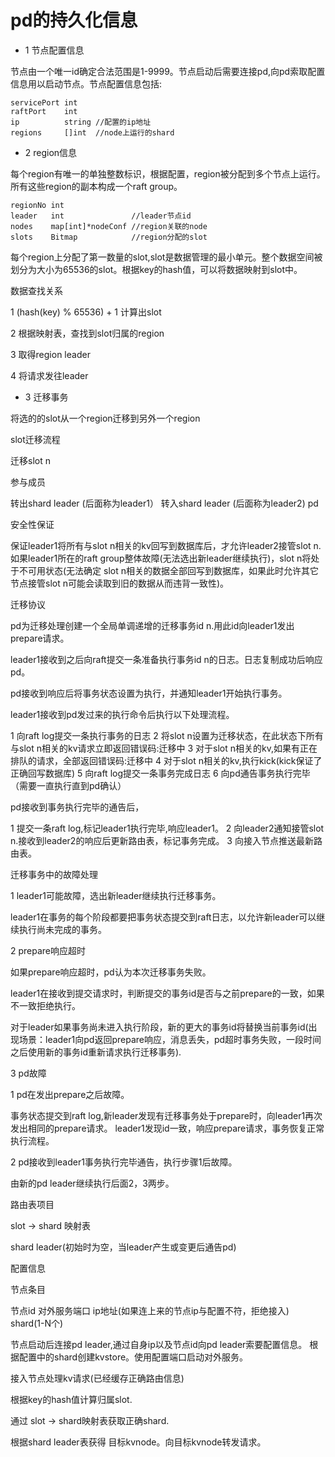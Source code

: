 # pd的持久化信息

* 1 节点配置信息

节点由一个唯一id确定合法范围是1-9999。节点启动后需要连接pd,向pd索取配置信息用以启动节点。节点配置信息包括:

	servicePort int
	raftPort    int
	ip          string //配置的ip地址
	regions     []int  //node上运行的shard

* 2 region信息

每个region有唯一的单独整数标识，根据配置，region被分配到多个节点上运行。所有这些region的副本构成一个raft group。

	regionNo int
	leader   int               //leader节点id
	nodes    map[int]*nodeConf //region关联的node
	slots    Bitmap            //region分配的slot


每个region上分配了第一数量的slot,slot是数据管理的最小单元。整个数据空间被划分为大小为65536的slot。根据key的hash值，可以将数据映射到slot中。


数据查找关系

1 (hash(key) % 65536) + 1 计算出slot

2 根据映射表，查找到slot归属的region

3 取得region leader

4 将请求发往leader


* 3 迁移事务 

将选的的slot从一个region迁移到另外一个region


slot迁移流程

迁移slot n

参与成员

转出shard leader (后面称为leader1）
转入shard leader (后面称为leader2)
pd


安全性保证

保证leader1将所有与slot n相关的kv回写到数据库后，才允许leader2接管slot n.
如果leader1所在的raft group整体故障(无法选出新leader继续执行)，slot n将处于不可用状态(无法确定
slot n相关的数据全部回写到数据库，如果此时允许其它节点接管slot n可能会读取到旧的数据从而违背一致性)。


迁移协议

pd为迁移处理创建一个全局单调递增的迁移事务id n.用此id向leader1发出prepare请求。

leader1接收到之后向raft提交一条准备执行事务id n的日志。日志复制成功后响应pd。

pd接收到响应后将事务状态设置为执行，并通知leader1开始执行事务。


leader1接收到pd发过来的执行命令后执行以下处理流程。

1 向raft log提交一条执行事务的日志
2 将slot n设置为迁移状态，在此状态下所有与slot n相关的kv请求立即返回错误码:迁移中
3 对于slot n相关的kv,如果有正在排队的请求，全部返回错误码:迁移中
4 对于slot n相关的kv,执行kick(kick保证了正确回写数据库)
5 向raft log提交一条事务完成日志
6 向pd通告事务执行完毕（需要一直执行直到pd确认）




pd接收到事务执行完毕的通告后，

1 提交一条raft log,标记leader1执行完毕,响应leader1。
2 向leader2通知接管slot n.接收到leader2的响应后更新路由表，标记事务完成。
3 向接入节点推送最新路由表。


迁移事务中的故障处理

1 leader1可能故障，选出新leader继续执行迁移事务。

leader1在事务的每个阶段都要把事务状态提交到raft日志，以允许新leader可以继续执行尚未完成的事务。


2 prepare响应超时

如果prepare响应超时，pd认为本次迁移事务失败。

leader1在接收到提交请求时，判断提交的事务id是否与之前prepare的一致，如果不一致拒绝执行。

对于leader如果事务尚未进入执行阶段，新的更大的事务id将替换当前事务id(出现场景：leader1向pd返回prepare响应，消息丢失，pd超时事务失败，一段时间之后使用新的事务id重新请求执行迁移事务).


3 pd故障

1 pd在发出prepare之后故障。

事务状态提交到raft log,新leader发现有迁移事务处于prepare时，向leader1再次发出相同的prepare请求。
leader1发现id一致，响应prepare请求，事务恢复正常执行流程。


2 pd接收到leader1事务执行完毕通告，执行步骤1后故障。

由新的pd leader继续执行后面2，3两步。



路由表项目

slot -> shard 映射表

shard leader(初始时为空，当leader产生或变更后通告pd)


配置信息

节点条目

节点id
对外服务端口
ip地址(如果连上来的节点ip与配置不符，拒绝接入)
shard(1-N个)


节点启动后连接pd leader,通过自身ip以及节点id向pd leader索要配置信息。
根据配置中的shard创建kvstore。使用配置端口启动对外服务。



接入节点处理kv请求(已经缓存正确路由信息)

根据key的hash值计算归属slot.

通过 slot -> shard映射表获取正确shard.

根据shard leader表获得 目标kvnode。向目标kvnode转发请求。
